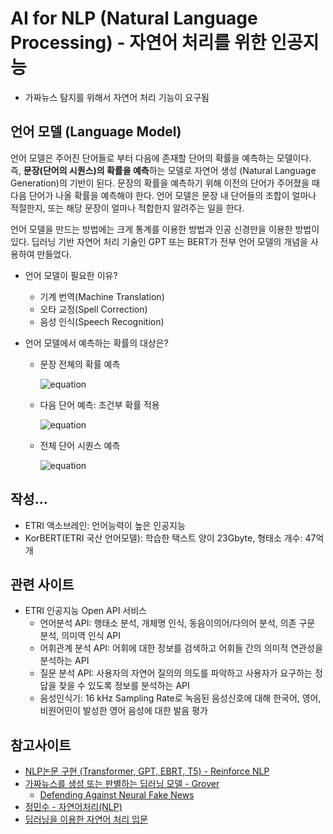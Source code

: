 # AI for NLP (Natural Language Processing) - 자연어 처리를 위한 인공지능 

- 가짜뉴스 탐지를 위해서 자연어 처리 기능이 요구됨


## 언어 모델 (Language Model)

언어 모델은 주어진 단어들로 부터 다음에 존재할 단어의 확률을 예측하는 모델이다.   
즉, **문장(단어의 시퀀스)의 확률을 예측**하는 모델로 자연어 생성 (Natural Language Generation)의 기반이 된다. 
문장의 확률을 예측하기 위해 이전의 단어가 주어졌을 때 다음 단어가 나올 확률을 예측해야 한다. 
언어 모델은 문장 내 단어들의 조합이 얼마나 적절한지, 또는 해당 문장이 얼마나 적합한지 알려주는 일을 한다. 

언어 모델을 만드는 방법에는 크게 통계를 이용한 방법과 인공 신경만을 이용한 방법이 있다. 
딥러닝 기반 자연어 처리 기술인 GPT 또는 BERT가 전부 언어 모델의 개념을 사용하여 만들었다. 

* 언어 모델이 필요한 이유?
  - 기계 번역(Machine Translation)
  - 오타 교정(Spell Correction)
  - 음성 인식(Speech Recognition)

* 언어 모델에서 예측하는 확률의 대상은?
  - 문장 전쳬의 확률 예측
  
    ![equation](http://latex.codecogs.com/gif.latex?P(W)=P(w_1,w_2,w_3,w_4,...,w_n)=\Pi_{n=1}^nP(w_i))  
  - 다음 단어 예측: 조건부 확률 적용
   
    ![equation](http://latex.codecogs.com/gif.latex?P(w_n|w_1,w_2,..,w_{n-1}))
  - 전체 단어 시퀀스 예측
  
    ![equation](http://latex.codecogs.com/gif.latex?P(W)=P(w_1,w_2,w_3,w_4,...,w_n)=\Pi_{n=1}^nP(w_n|w_1,w_2,..,w_{n-1}))

   


## 작성...

* ETRI 액소브레인: 언어능력이 높은 인공지능 
* KorBERT(ETRI 국산 언어모델): 학습한 택스트 양이 23Gbyte, 형태소 개수: 47억개 


## 관련 사이트 
* ETRI 인공지능 Open API 서비스
  - 언어분석 API: 행태소 분석, 개체명 인식, 동음이의어/다의어 분석, 의존 구문 분석, 의미역 인식 API
  - 어휘관계 분석 API: 어휘에 대한 정보를 검색하고 어휘들 간의 의미적 연관성을 분석하는 API
  - 질문 분석 API: 사용자의 자연어 질의의 의도를 파악하고 사용자가 요구하는 정답을 찾을 수 있도록 정보를 분석하는 API
  - 음성인식기: 16 kHz Sampling Rate로 녹음된 음성신호에 대해 한국어, 영어, 비원어민이 발성한 영어 음성에 대한 발음 평가 
  
  


## 참고사이트 

* [NLP논문 구현 (Transformer, GPT, EBRT, T5) - Reinforce NLP](https://paul-hyun.github.io/implement-paper/)
* [가짜뉴스를 생성 또는 판별하는 딥러닝 모델 - Grover](http://aidev.co.kr/chatbotdeeplearning/7730)
   - [Defending Against Neural Fake News](https://arxiv.org/pdf/1905.12616.pdf)
* [정민수 - 자연어처리(NLP)](https://medium.com/@omicro03/자연어처리-nip-6일차-언어-모델-8c823466199b)
* [딥러닝을 이용한 자연어 처리 입문](https://wikidocs.net/book/2155)


